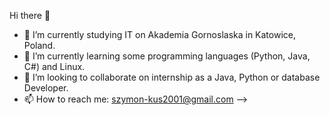 Hi there 👋

- 🔭 I’m currently studying IT on Akademia Gornoslaska in Katowice, Poland. 
- 🌱 I’m currently learning some programming languages (Python, Java, C#) and Linux.
- 👯 I’m looking to collaborate on internship as a Java, Python or database Developer.
- 📫 How to reach me: szymon-kus2001@gmail.com
-->
